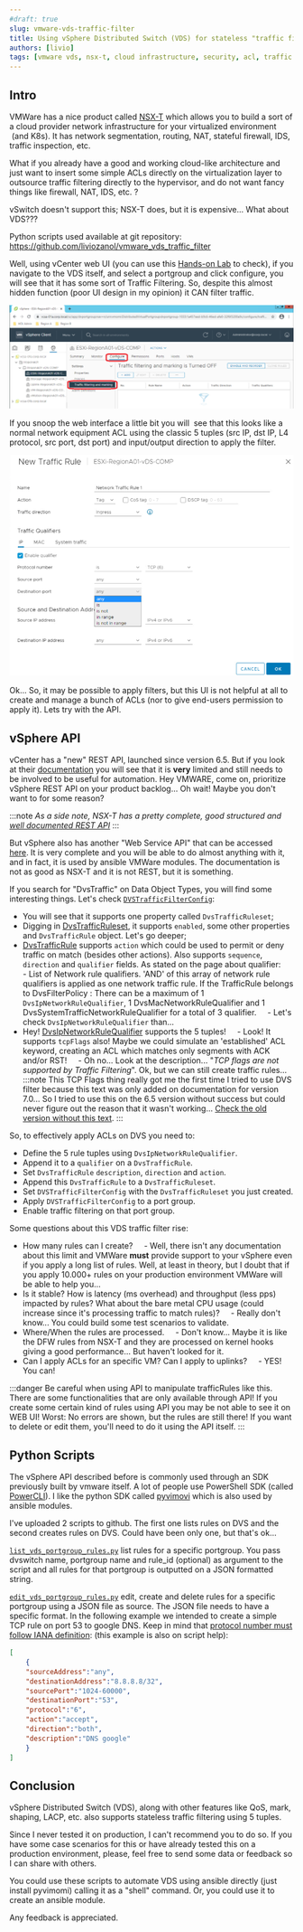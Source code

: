 ```yaml
---
#draft: true
slug: vmware-vds-traffic-filter
title: Using vSphere Distributed Switch (VDS) for stateless "traffic filtering" (or ACL)
authors: [livio]
tags: [vmware vds, nsx-t, cloud infrastructure, security, acl, traffic filter]
---
```


## Intro

VMWare has a nice product called [NSX-T](https://www.vmware.com/br/products/nsx.html) which allows you to build a sort of a cloud provider network infrastructure for your virtualized environment  (and K8s). It has network segmentation, routing, NAT, stateful firewall, IDS, traffic inspection, etc.

What if you already have a good and working cloud-like architecture and just want to insert some simple ACLs directly on the virtualization layer to outsource traffic filtering directly to the hypervisor, and do not want fancy things like firewall, NAT, IDS, etc. ?

vSwitch doesn't support this; NSX-T does, but it is expensive... What about VDS???

Python scripts used available at git repository: https://github.com/liviozanol/vmware_vds_traffic_filter

<!--truncate-->

Well, using vCenter web UI (you can use this [Hands-on Lab](https://www.vmwarelearningplatform.com/HOL/console/lab/HOL-2211-01-SDC-HOL) to check), if you navigate to the VDS itself, and select a portgroup and click configure, you will see that it has some sort of Traffic Filtering. So, despite this almost hidden function (poor UI design in my opinion) it CAN filter traffic.

![Port Group on vSphere](./img/portgroup.png)


If you snoop the web interface a little bit you will  see that this looks like a normal network equipment ACL using the classic 5 tuples (src IP, dst IP, L4 protocol, src port, dst port) and input/output direction to apply the filter.

![Creating rules on web UI](./img/create_rule.png)

Ok... So, it may be possible to apply filters, but this UI is not helpful at all to create and manage a bunch of ACLs (nor to give end-users permission to apply it). Lets try with the API.

## vSphere API

vCenter has a "new" REST API, launched since version 6.5. But if you look at their [documentation](https://developer.vmware.com/apis/vsphere-automation/latest/vcenter) you will see that it is **very** limited and still needs to be involved to be useful for automation. Hey VMWARE, come on, prioritize vSphere REST API on your product backlog... Oh wait! Maybe you don't want to for some reason?

:::note
*As a side note, NSX-T has a pretty complete, good structured and [well documented REST API](https://developer.vmware.com/apis/976)*
:::

But vSphere also has another "Web Service API" that can be accessed [here](https://developer.vmware.com/apis/1192/vsphere). It is very complete and you will be able to do almost anything with it, and in fact, it is used by ansible VMWare modules. The documentation is not as good as NSX-T and it is not REST, but it is something.

If you search for "DvsTraffic" on Data Object Types, you will find some interesting things. Let's check [`DVSTrafficFilterConfig`](https://vdc-download.vmware.com/vmwb-repository/dcr-public/bf660c0a-f060-46e8-a94d-4b5e6ffc77ad/208bc706-e281-49b6-a0ce-b402ec19ef82/SDK/vsphere-ws/docs/ReferenceGuide/vim.dvs.DistributedVirtualPort.TrafficFilterConfig.html): 
- You will see that it supports one property called `DvsTrafficRuleset`;
- Digging in [DvsTrafficRuleset](https://vdc-download.vmware.com/vmwb-repository/dcr-public/bf660c0a-f060-46e8-a94d-4b5e6ffc77ad/208bc706-e281-49b6-a0ce-b402ec19ef82/SDK/vsphere-ws/docs/ReferenceGuide/vim.dvs.TrafficRuleset.html), it supports `enabled`, some other properties and `DvsTrafficRule` object. Let's go deeper;
- [DvsTrafficRule](https://vdc-download.vmware.com/vmwb-repository/dcr-public/bf660c0a-f060-46e8-a94d-4b5e6ffc77ad/208bc706-e281-49b6-a0ce-b402ec19ef82/SDK/vsphere-ws/docs/ReferenceGuide/vim.dvs.TrafficRule.html) supports `action` which could be used to permit or deny traffic on match (besides other actions). Also supports `sequence`, `direction` and `qualifier` fields. As stated on the page about qualifier:
    - List of Network rule qualifiers. 'AND' of this array of network rule qualifiers is applied as one network traffic rule. If the TrafficRule belongs to DvsFilterPolicy : There can be a maximum of 1 `DvsIpNetworkRuleQualifier`, 1 DvsMacNetworkRuleQualifier and 1 DvsSystemTrafficNetworkRuleQualifier for a total of 3 qualifier.
    - Let's check `DvsIpNetworkRuleQualifier` than...
- Hey! [DvsIpNetworkRuleQualifier](https://vdc-download.vmware.com/vmwb-repository/dcr-public/bf660c0a-f060-46e8-a94d-4b5e6ffc77ad/208bc706-e281-49b6-a0ce-b402ec19ef82/SDK/vsphere-ws/docs/ReferenceGuide/vim.dvs.TrafficRule.IpQualifier.html) supports the 5 tuples!
    - Look! It supports `tcpFlags` also! Maybe we could simulate an 'established' ACL keyword, creating an ACL which matches only segments with ACK and/or RST!
    - Oh no... Look at the description... "*TCP flags are not supported by Traffic Filtering*". Ok, but we can still create traffic rules...
 
:::note
This TCP Flags thing really got me the first time I tried to use DVS filter because this text was only added on documentation for version 7.0... So I tried to use this on the 6.5 version without success but could never figure out the reason that it wasn't working... [Check the old version without this text](https://developer.vmware.com/apis/358/vsphere/doc/vim.dvs.TrafficRule.IpQualifier.html).
:::

So, to effectively apply ACLs on DVS you need to:
- Define the 5 rule tuples using `DvsIpNetworkRuleQualifier`.
- Append it to a `qualifier` on a `DvsTrafficRule`.
- Set `DvsTrafficRule` `description`, `direction` and `action`.
- Append this `DvsTrafficRule` to a `DvsTrafficRuleset`.
- Set `DVSTrafficFilterConfig` with the `DvsTrafficRuleset` you just created.
- Apply `DVSTrafficFilterConfig` to a port group.
- Enable traffic filtering on that port group.


Some questions about this VDS traffic filter rise:
- How many rules can I create?
    - Well, there isn't any documentation about this limit and VMWare **must** provide support to your vSphere even if you apply a long list of rules. Well, at least in theory, but I doubt that if you apply 10.000+ rules on your production environment VMWare will be able to help you...
- Is it stable? How is latency (ms overhead) and throughput (less pps) impacted by rules? What about the bare metal CPU usage (could increase since it's processing traffic to match rules)?
    - Really don't know... You could build some test scenarios to validate.
- Where/When the rules are processed.
    - Don't know... Maybe it is like the DFW rules from NSX-T and they are processed on kernel hooks giving a good performance... But haven't looked for it.
- Can I apply ACLs for an specific VM? Can I apply to uplinks?
    - YES! You can!

:::danger
Be careful when using API to manipulate trafficRules like this. There are some functionalities that are only available through API! If you create some certain kind of rules using API you may be not able to see it on WEB UI! Worst: No errors are shown, but the rules are still there! If you want to delete or edit them, you'll need to do it using the API itself.
:::
 
## Python Scripts

The vSphere API described before is commonly used through an SDK previously built by vmware itself. A lot of people use PowerShell SDK (called [PowerCLI](https://developer.vmware.com/web/tool/12.5.0/vmware-powercli)). I like the python SDK called [pyvimovi](https://github.com/vmware/pyvmomi) which is also used by ansible modules.

I've uploaded 2 scripts to github. The first one lists rules on DVS and the second creates rules on DVS. Could have been only one, but that's ok...

[`list_vds_portgroup_rules.py`](https://github.com/liviozanol/vmware_vds_traffic_filter/blob/main/list_vds_portgroup_rules.py) list rules for a specific portgroup. You pass dvswitch name, portgroup name and rule_id (optional) as argument to the script and all rules for that portgroup is outputted on a JSON formatted string.

[`edit_vds_portgroup_rules.py`](https://github.com/liviozanol/vmware_vds_traffic_filter/blob/main/edit_vds_portgroup_rules.py) edit, create and delete rules for a specific portgroup using a JSON file as source. The JSON file needs to have a specific format. In the following example we intended to create a simple TCP rule on port 53 to google DNS. Keep in mind that [protocol number must follow IANA definition](https://www.iana.org/assignments/protocol-numbers/protocol-numbers.xhtml): (this example is also on script help):
```JSON
[
    {
    "sourceAddress":"any",
    "destinationAddress":"8.8.8.8/32",
    "sourcePort":"1024-60000",
    "destinationPort":"53",
    "protocol":"6",
    "action":"accept",
    "direction":"both",
    "description":"DNS google"
    }
]
```

## Conclusion

vSphere Distributed Switch (VDS), along with other features like QoS, mark, shaping, LACP, etc. also supports stateless traffic filtering using 5 tuples.

Since I never tested it on production, I can't recommend you to do so. If you have some case scenarios for this or have already tested this on a production environment, please, feel free to send some data or feedback so I can share with others.

You could use these scripts to automate VDS using ansible directly (just install pyvimomi) calling it as a "shell" command. Or, you could use it to create an ansible module.

Any feedback is appreciated.